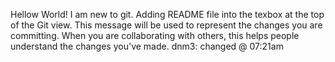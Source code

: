Hellow World! I am new to git.
Adding README file into the texbox at the top of the Git view. This message will be used to represent the changes you are committing. When you are collaborating with others, this helps people understand the changes you've made.
dnm3: changed @ 07:21am